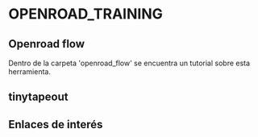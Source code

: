 # OPENROAD_TRAINING

## Openroad flow
Dentro de la carpeta 'openroad_flow' se encuentra un tutorial sobre esta herramienta.

## tinytapeout

## Enlaces de interés
